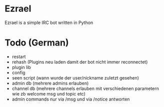 Ezrael
======

Ezrael is a simple IRC bot written in Python



# Todo (German)

* restart 
* rehash (Plugins neu laden damit der bot nicht immer reconnectet)
* plugin lib
* config
* seen script (wann wurde der user/nickname zuletzt gesehen)
* admin db (mehrere admins erlauben)
* channel db (mehrere channels erlauben mit verschiedenen parametern wie zb welcome msg und topic etc)
* admin commands nur via /msg und via /notice antworten
